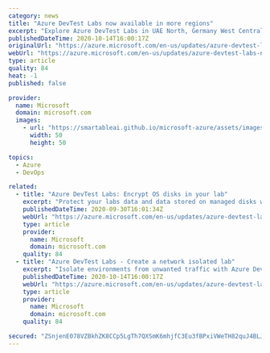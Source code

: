 ```yaml
---
category: news
title: "Azure DevTest Labs now available in more regions"
excerpt: "Explore Azure DevTest Labs in UAE North, Germany West Central and Norway East regions."
publishedDateTime: 2020-10-14T16:00:17Z
originalUrl: "https://azure.microsoft.com/en-us/updates/azure-devtest-labs-now-available-in-more-regions/"
webUrl: "https://azure.microsoft.com/en-us/updates/azure-devtest-labs-now-available-in-more-regions/"
type: article
quality: 84
heat: -1
published: false

provider:
  name: Microsoft
  domain: microsoft.com
  images:
    - url: "https://smartableai.github.io/microsoft-azure/assets/images/organizations/microsoft.com-50x50.jpg"
      width: 50
      height: 50

topics:
  - Azure
  - DevOps

related:
  - title: "Azure DevTest Labs: Encrypt OS disks in your lab"
    excerpt: "Protect your labs data and data stored on managed disks while resting assured that you are hitting your organization's security and compliance benchmarks with Server-Side Encryption."
    publishedDateTime: 2020-09-30T16:01:34Z
    webUrl: "https://azure.microsoft.com/en-us/updates/azure-devtest-labs-encrypt-os-disks-in-your-lab/"
    type: article
    provider:
      name: Microsoft
      domain: microsoft.com
    quality: 84
  - title: "Azure DevTest Labs - Create a network isolated lab"
    excerpt: "Isolate environments from unwanted traffic with Azure DevTest Labs."
    publishedDateTime: 2020-10-14T16:00:17Z
    webUrl: "https://azure.microsoft.com/en-us/updates/azure-devtest-labs-create-a-network-isolated-lab/"
    type: article
    provider:
      name: Microsoft
      domain: microsoft.com
    quality: 84

secured: "ZSnjenE078VZBkhZK8CCp5LgTh7QXSmK6mhjfC3Eu3fBPxiVWeTH82quJ4BLJfFcWmzfYoH1GMCPwNEpMjX8QNeThtbrufL3LN6hMRVWUZoqt4nkd2l9gxUAMXHvo0fKqCN4H0QxWrvtzK8edCOSnjXPPGwWVIUQCtK6Xbph9mOMSu0zzhWpXOZzGjItnfJ4bO3EC3CpFQdfJMQ89ij9IoONs7EUydxFyZWYP2b2ynJ+LHdNGdXUzO8V+TqRzFSrmqMDH811Vxk7Wk5BI2zQ4Kh18bzB6LVdQutXnSVAPnSJIulQkbYkqwpoHx5uJxOSkkY5Bs+VHuWEhdGGVgXz2iFAyAVebNr7MBqidQCQrIQ=;0qOhilrbX5Jg20ZfFQL41A=="
---
```


